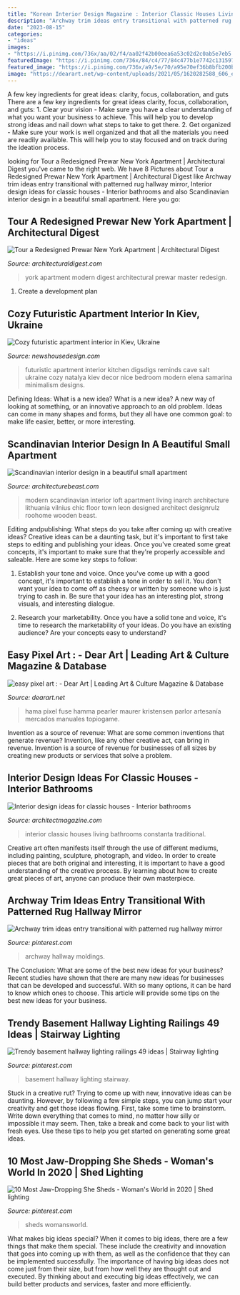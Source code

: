 ```yaml
---
title: "Korean Interior Design Magazine : Interior Classic Houses Living Bathrooms Constanta Traditional"
description: "Archway trim ideas entry transitional with patterned rug hallway mirror"
date: "2023-08-15"
categories:
- "ideas"
images:
- "https://i.pinimg.com/736x/aa/02/f4/aa02f42b00eea6a53c02d2c0ab5e7eb5.jpg"
featuredImage: "https://i.pinimg.com/736x/84/c4/77/84c477b1e7742c1315978b96e08f193a.jpg"
featured_image: "https://i.pinimg.com/736x/a9/5e/70/a95e70ef36b8bfb200b4ac13903c395e--custom-cabinetry-moldings.jpg"
image: "https://dearart.net/wp-content/uploads/2021/05/1620282588_606_easy-pixel-art-notitle.jpg"
---
```



A few key ingredients for great ideas: clarity, focus, collaboration, and guts
There are a few key ingredients for great ideas clarity, focus, collaboration, and guts: 1. Clear your vision - Make sure you have a clear understanding of what you want your business to achieve. This will help you to develop strong ideas and nail down what steps to take to get there.
2. Get organized - Make sure your work is well organized and that all the materials you need are readily available. This will help you to stay focused and on track during the ideation process.

	

		
looking for Tour a Redesigned Prewar New York Apartment | Architectural Digest you've came to the right web. We have 8 Pictures about Tour a Redesigned Prewar New York Apartment | Architectural Digest like Archway trim ideas entry transitional with patterned rug hallway mirror, Interior design ideas for classic houses - Interior bathrooms and also Scandinavian interior design in a beautiful small apartment. Here you go:
		
    
## Tour A Redesigned Prewar New York Apartment | Architectural Digest

<img loading=lazy src="https://media.architecturaldigest.com/photos/5910f378a3c9ef254cc9f14e/master/pass/workshop-apd-new-york-02.jpg" onerror="this.onerror=null;this.src='https://tse4.mm.bing.net/th?id=OIP.KqvAzfXVfPpieoYA2NR_cAHaE7&amp;pid=15.1';" alt="Tour a Redesigned Prewar New York Apartment | Architectural Digest">

_Source: architecturaldigest.com_

>york apartment modern digest architectural prewar master redesign. 

	

1. Create a development plan 

    
## Cozy Futuristic Apartment Interior In Kiev, Ukraine

<img loading=lazy src="http://newshousedesign.com/wp-content/uploads/2011/01/futuristic-apartment-interior-by-Natalya-Farnosova-and-Elena-Samarina_6.jpg" onerror="this.onerror=null;this.src='https://tse1.mm.bing.net/th?id=OIP.RHSeQh6kkBkVpucIL7KFjgHaLD&amp;pid=15.1';" alt="Cozy futuristic apartment interior in Kiev, Ukraine">

_Source: newshousedesign.com_

>futuristic apartment interior kitchen digsdigs reminds cave salt ukraine cozy natalya kiev decor nice bedroom modern elena samarina minimalism designs. 

	

Defining Ideas: What is a new idea?
What is a new idea? A new way of looking at something, or an innovative approach to an old problem. Ideas can come in many shapes and forms, but they all have one common goal: to make life easier, better, or more interesting.

    
## Scandinavian Interior Design In A Beautiful Small Apartment

<img loading=lazy src="http://www.architecturebeast.com/wp-content/uploads/2016/03/Scandinavian-interior-design-in-a-beautiful-small-apartment-featured-on-Architecture-Beast-9.jpg" onerror="this.onerror=null;this.src='https://tse3.mm.bing.net/th?id=OIP.xsok_eVcPvsEHd5QnvGYQgHaLH&amp;pid=15.1';" alt="Scandinavian interior design in a beautiful small apartment">

_Source: architecturebeast.com_

>modern scandinavian interior loft apartment living inarch architecture lithuania vilnius chic floor town leon designed architect designrulz roohome wooden beast. 

	

Editing andpublishing: What steps do you take after coming up with creative ideas?
Creative ideas can be a daunting task, but it's important to first take steps to editing and publishing your ideas. Once you've created some great concepts, it's important to make sure that they're properly accessible and saleable. Here are some key steps to follow:
1. Establish your tone and voice. Once you've come up with a good concept, it's important to establish a tone in order to sell it. You don't want your idea to come off as cheesy or written by someone who is just trying to cash in. Be sure that your idea has an interesting plot, strong visuals, and interesting dialogue.

2. Research your marketability. Once you have a solid tone and voice, it's time to research the marketability of your ideas. Do you have an existing audience? Are your concepts easy to understand?

    
## Easy Pixel Art : - Dear Art | Leading Art &amp; Culture Magazine &amp; Database

<img loading=lazy src="https://dearart.net/wp-content/uploads/2021/05/1620282588_606_easy-pixel-art-notitle.jpg" onerror="this.onerror=null;this.src='https://tse1.mm.bing.net/th?id=OIP.RRI4zRQXoDJRWqVwptsLXgHaEq&amp;pid=15.1';" alt="easy pixel art : - Dear Art | Leading Art &amp; Culture Magazine &amp; Database">

_Source: dearart.net_

>hama pixel fuse hamma pearler maurer kristensen parlor artesanía mercados manuales topiogame. 

	

Invention as a source of revenue: What are some common inventions that generate revenue?
Invention, like any other creative act, can bring in revenue. Invention is a source of revenue for businesses of all sizes by creating new products or services that solve a problem.

    
## Interior Design Ideas For Classic Houses - Interior Bathrooms

<img loading=lazy src="https://cdnassets.hw.net/ab/75/a4bc752f41f288d3e45c29454cdb/9b03a91b55f5408980862881d9255102.jpg" onerror="this.onerror=null;this.src='https://tse3.mm.bing.net/th?id=OIP.ULhnCOifY9hKW4y0VjV0yQHaE8&amp;pid=15.1';" alt="Interior design ideas for classic houses - Interior bathrooms">

_Source: architectmagazine.com_

>interior classic houses living bathrooms constanta traditional. 

	

Creative art often manifests itself through the use of different mediums, including painting, sculpture, photograph, and video. In order to create pieces that are both original and interesting, it is important to have a good understanding of the creative process. By learning about how to create great pieces of art, anyone can produce their own masterpiece.

    
## Archway Trim Ideas Entry Transitional With Patterned Rug Hallway Mirror

<img loading=lazy src="https://i.pinimg.com/736x/a9/5e/70/a95e70ef36b8bfb200b4ac13903c395e--custom-cabinetry-moldings.jpg" onerror="this.onerror=null;this.src='https://tse2.mm.bing.net/th?id=OIP.90RudIAM30zJlkxaBJmllgHaLH&amp;pid=15.1';" alt="Archway trim ideas entry transitional with patterned rug hallway mirror">

_Source: pinterest.com_

>archway hallway moldings. 

	

The Conclusion: What are some of the best new ideas for your business?
Recent studies have shown that there are many new ideas for businesses that can be developed and successful. With so many options, it can be hard to know which ones to choose. This article will provide some tips on the best new ideas for your business.

    
## Trendy Basement Hallway Lighting Railings 49 Ideas | Stairway Lighting

<img loading=lazy src="https://i.pinimg.com/736x/84/c4/77/84c477b1e7742c1315978b96e08f193a.jpg" onerror="this.onerror=null;this.src='https://tse2.mm.bing.net/th?id=OIP.jIiG4wFGSfgHGTdfBbdlJAAAAA&amp;pid=15.1';" alt="Trendy basement hallway lighting railings 49 ideas | Stairway lighting">

_Source: pinterest.com_

>basement hallway lighting stairway. 

	

Stuck in a creative rut? Trying to come up with new, innovative ideas can be daunting. However, by following a few simple steps, you can jump start your creativity and get those ideas flowing. First, take some time to brainstorm. Write down everything that comes to mind, no matter how silly or impossible it may seem. Then, take a break and come back to your list with fresh eyes. Use these tips to help you get started on generating some great ideas.

    
## 10 Most Jaw-Dropping She Sheds - Woman&#039;s World In 2020 | Shed Lighting

<img loading=lazy src="https://i.pinimg.com/736x/aa/02/f4/aa02f42b00eea6a53c02d2c0ab5e7eb5.jpg" onerror="this.onerror=null;this.src='https://tse2.mm.bing.net/th?id=OIP.qCTzj_MTlsjyDytSdTjy2wHaGI&amp;pid=15.1';" alt="10 Most Jaw-Dropping She Sheds - Woman&#039;s World in 2020 | Shed lighting">

_Source: pinterest.com_

>sheds womansworld. 

	

What makes big ideas special?
When it comes to big ideas, there are a few things that make them special. These include the creativity and innovation that goes into coming up with them, as well as the confidence that they can be implemented successfully. The importance of having big ideas does not come just from their size, but from how well they are thought out and executed. By thinking about and executing big ideas effectively, we can build better products and services, faster and more efficiently.

